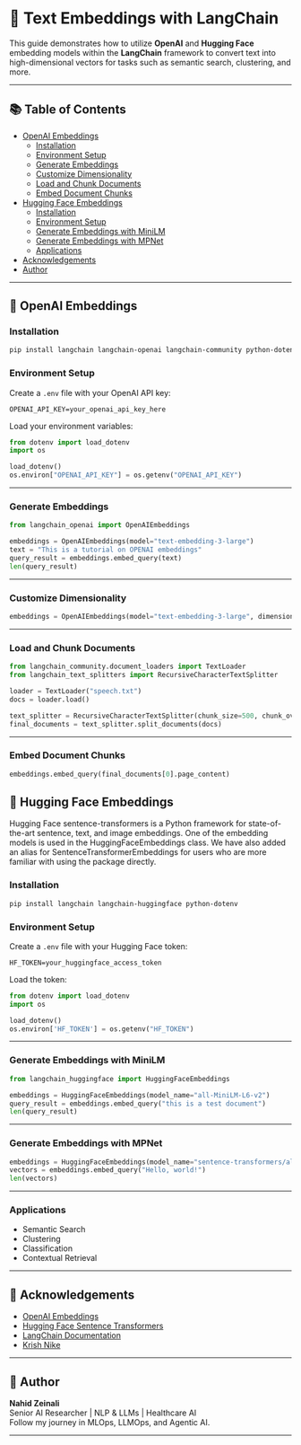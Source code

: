 
# 🧠 Text Embeddings with LangChain

This guide demonstrates how to utilize **OpenAI** and **Hugging Face** embedding models within the **LangChain** framework to convert text into high-dimensional vectors for tasks such as semantic search, clustering, and more.

---

## 📚 Table of Contents

- [OpenAI Embeddings](#openai-embeddings)
  - [Installation](#installation)
  - [Environment Setup](#environment-setup)
  - [Generate Embeddings](#generate-embeddings)
  - [Customize Dimensionality](#customize-dimensionality)
  - [Load and Chunk Documents](#load-and-chunk-documents)
  - [Embed Document Chunks](#embed-document-chunks)
- [Hugging Face Embeddings](#hugging-face-embeddings)
  - [Installation](#installation-1)
  - [Environment Setup](#environment-setup-1)
  - [Generate Embeddings with MiniLM](#generate-embeddings-with-minilm)
  - [Generate Embeddings with MPNet](#generate-embeddings-with-mpnet)
  - [Applications](#applications-1)
- [Acknowledgements](#acknowledgements)
- [Author](#author)

---

## 🔹 OpenAI Embeddings

### Installation

```bash
pip install langchain langchain-openai langchain-community python-dotenv
```

### Environment Setup

Create a `.env` file with your OpenAI API key:

```env
OPENAI_API_KEY=your_openai_api_key_here
```

Load your environment variables:

```python
from dotenv import load_dotenv
import os

load_dotenv()
os.environ["OPENAI_API_KEY"] = os.getenv("OPENAI_API_KEY")
```

---

### Generate Embeddings

```python
from langchain_openai import OpenAIEmbeddings

embeddings = OpenAIEmbeddings(model="text-embedding-3-large")
text = "This is a tutorial on OPENAI embeddings"
query_result = embeddings.embed_query(text)
len(query_result)
```

---

### Customize Dimensionality

```python
embeddings = OpenAIEmbeddings(model="text-embedding-3-large", dimensions=1024)
```

---

### Load and Chunk Documents

```python
from langchain_community.document_loaders import TextLoader
from langchain_text_splitters import RecursiveCharacterTextSplitter

loader = TextLoader("speech.txt")
docs = loader.load()

text_splitter = RecursiveCharacterTextSplitter(chunk_size=500, chunk_overlap=50)
final_documents = text_splitter.split_documents(docs)
```

---

### Embed Document Chunks

```python
embeddings.embed_query(final_documents[0].page_content)
```

## 🔹 Hugging Face Embeddings
Hugging Face sentence-transformers is a Python framework for state-of-the-art sentence, text, and image embeddings. One of the embedding models is used in the HuggingFaceEmbeddings class. We have also added an alias for SentenceTransformerEmbeddings for users who are more familiar with using the package directly.

### Installation

```bash
pip install langchain langchain-huggingface python-dotenv
```

### Environment Setup

Create a `.env` file with your Hugging Face token:

```env
HF_TOKEN=your_huggingface_access_token
```

Load the token:

```python
from dotenv import load_dotenv
import os

load_dotenv()
os.environ['HF_TOKEN'] = os.getenv("HF_TOKEN")
```

---

### Generate Embeddings with MiniLM

```python
from langchain_huggingface import HuggingFaceEmbeddings

embeddings = HuggingFaceEmbeddings(model_name="all-MiniLM-L6-v2")
query_result = embeddings.embed_query("this is a test document")
len(query_result)
```

---

### Generate Embeddings with MPNet

```python
embeddings = HuggingFaceEmbeddings(model_name="sentence-transformers/all-mpnet-base-v2")
vectors = embeddings.embed_query("Hello, world!")
len(vectors)
```

---

### Applications

- Semantic Search
- Clustering
- Classification
- Contextual Retrieval

---

## 🙌 Acknowledgements

- [OpenAI Embeddings](https://platform.openai.com/docs/guides/embeddings)
- [Hugging Face Sentence Transformers](https://www.sbert.net/)
- [LangChain Documentation](https://python.langchain.com/)
- [Krish Nike](https://krishnaikacademy.com/)
---

## 🧠 Author

**Nahid Zeinali**  
Senior AI Researcher | NLP & LLMs | Healthcare AI  
Follow my journey in MLOps, LLMOps, and Agentic AI.

---
